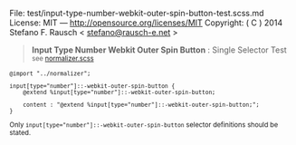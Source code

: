 File:      test/input-type-number-webkit-outer-spin-button-test.scss.md
License:   MIT — http://opensource.org/licenses/MIT
Copyright: ( C ) 2014 Stefano F. Rausch < stefano@rausch-e.net >

> **Input Type Number Webkit Outer Spin Button** : Single Selector Test  
> <small> see [normalizer.scss](../_normalizer.scss.md) </smalll>

    @import "../normalizer";

    input[type="number"]::-webkit-outer-spin-button {
        @extend %input[type="number"]::-webkit-outer-spin-button;

        content : "@extend %input[type="number"]::-webkit-outer-spin-button;";
    }

Only `input[type="number"]::-webkit-outer-spin-button` selector definitions should be stated.

